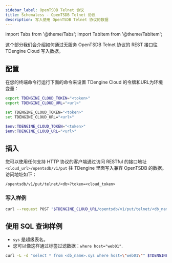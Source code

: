 ```yaml
---
sidebar_label: OpenTSDB Telnet 协议
title: Schemaless - OpenTSDB Telnet 协议
description: 写入使用 OpenTSDB Telnet 协议的数据
---
```


<!-- exclude -->
import Tabs from '@theme/Tabs';
import TabItem from '@theme/TabItem';

<!-- exclude-end -->

这个部分我们会介绍如何通过无服务 OpenTSDB Telnet 协议的 REST 接口往 TDengine Cloud 写入数据。

## 配置

在您的终端命令行运行下面的命令来设置 TDengine Cloud 的令牌和URL为环境变量：

<Tabs defaultValue="bash">
<TabItem value="bash" label="Bash">

```bash
export TDENGINE_CLOUD_TOKEN="<token>"
export TDENGINE_CLOUD_URL="<url>"
```

</TabItem>
<TabItem value="cmd" label="CMD">

```bash
set TDENGINE_CLOUD_TOKEN="<token>"
set TDENGINE_CLOUD_URL="<url>"
```

</TabItem>
<TabItem value="powershell" label="Powershell">

```powershell
$env:TDENGINE_CLOUD_TOKEN="<token>"
$env:TDENGINE_CLOUD_URL="<url>"
```

</TabItem>
</Tabs>

## 插入

您可以使用任何支持 HTTP 协议的客户端通过访问 RESTful 的接口地址 `<cloud_url>/opentsdb/v1/put` 往 TDengine 里面写入兼容 OpenTSDB 的数据。访问地址如下：

```text
/opentsdb/v1/put/telnet/<db>?token=<cloud_token>
```

### 写入样例
```bash
curl --request POST "$TDENGINE_CLOUD_URL/opentsdb/v1/put/telnet/<db_name>?token=$TDENGINE_CLOUD_TOKEN" --data-binary "sys  1479496100 1.3E0 host=web01 interface=eth0"
```

## 使用 SQL 查询样例
- `sys` 是超级表名。
- 您可以像这样通过标签过滤数据：`where host="web01"`.
```bash
curl -L -d "select * from <db_name>.sys where host=\"web01\"" $TDENGINE_CLOUD_URL/rest/sql/test?token=$TDENGINE_CLOUD_TOKEN
```
